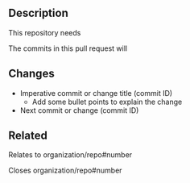 ## Description

This repository needs <!-- Add 1-2 sentences explaining the purpose of this PR. -->

The commits in this pull request will <!-- Summarize PR. -->

## Changes

- Imperative commit or change title (commit ID) <!-- Add commit ID and [GitHub will autolink](https://help.github.com/en/github/writing-on-github/autolinked-references-and-urls). -->
  - Add some bullet points to explain the change
- Next commit or change (commit ID)

## Related

Relates to organization/repo#number

<!-- Reference related commits, issues and pull requests. Type `#` and select from the list. -->

Closes organization/repo#number

<!-- List issues for GitHub to automatically close after merge to default branch. Type `#` and select from the list. See the [GitHub docs on linking PRs to issues](https://help.github.com/en/github/managing-your-work-on-github/linking-a-pull-request-to-an-issue) for more. -->
